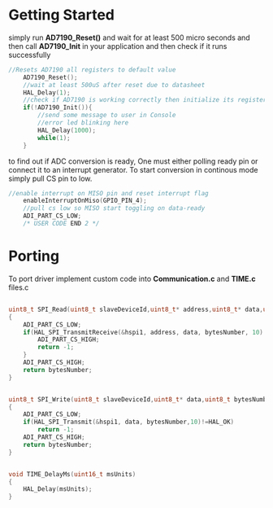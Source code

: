 # Getting Started

simply run **AD7190_Reset()** and wait for at least 500 micro seconds and then call **AD7190_Init** in your application and then check if it runs successfully

```c
//Resets AD7190 all registers to default value
	AD7190_Reset();
	//wait at least 500uS after reset due to datasheet
	HAL_Delay(1);
	//check if AD7190 is working correctly then initialize its registers
	if(!AD7190_Init()){
		//send some message to user in Console
		//error led blinking here
		HAL_Delay(1000);
		while(1);
	}

```

to find out if ADC conversion is ready, One must either polling ready pin or connect it to an interrupt generator. To start conversion in continous mode simply pull CS pin to low.

```c
//enable interrupt on MISO pin and reset interrupt flag
	enableInterruptOnMiso(GPIO_PIN_4);
	//pull cs low so MISO start toggling on data-ready
	ADI_PART_CS_LOW;
	/* USER CODE END 2 */

```

# Porting
To port driver implement custom code into **Communication.c** and **TIME.c** files.c

```c

uint8_t SPI_Read(uint8_t slaveDeviceId,uint8_t* address,uint8_t* data,uint8_t bytesNumber)
{
	ADI_PART_CS_LOW;
	if(HAL_SPI_TransmitReceive(&hspi1, address, data, bytesNumber, 10)!=HAL_OK){
		ADI_PART_CS_HIGH;
		return -1;
	}
	ADI_PART_CS_HIGH;
	return bytesNumber;
}


uint8_t SPI_Write(uint8_t slaveDeviceId,uint8_t* data,uint8_t bytesNumber)
{
	ADI_PART_CS_LOW;
	if(HAL_SPI_Transmit(&hspi1, data, bytesNumber,10)!=HAL_OK)
		return -1;
	ADI_PART_CS_HIGH;
	return bytesNumber;
}


void TIME_DelayMs(uint16_t msUnits)
{
    HAL_Delay(msUnits);
}
```